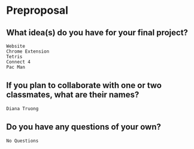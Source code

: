 # Preproposal

## What idea(s) do you have for your final project?

	Website
	Chrome Extension
	Tetris
	Connect 4
	Pac Man
	



## If you plan to collaborate with one or two classmates, what are their names?


	Diana Truong

## Do you have any questions of your own?


	No Questions
